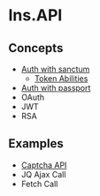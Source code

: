 # Ins.API
## Concepts
- [Auth with sanctum](/concepts/SANCTUM.md)
    - [Token Abilities](/concepts/SANCTUM_Token_Abilities.md)
- [Auth with passport](concepts/PASSPORT.md)
- OAuth
- JWT
- RSA

## Examples
- [Captcha API](/examples/README.md)
- JQ Ajax Call
- Fetch Call